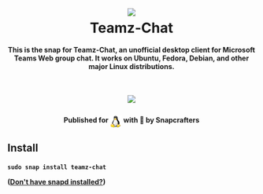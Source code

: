<h1 align="center">
  <img src="https://user-images.githubusercontent.com/45159366/57579180-4fb3d480-744d-11e9-859f-16d952f44ef9.png">
  <br />
Teamz-Chat
</h1>

<p align="center"><b>This is the snap for Teamz-Chat, an unofficial desktop client for Microsoft Teams Web group chat. It works on Ubuntu, Fedora, Debian, and other major Linux distributions. </p>

<!-- Uncomment and modify this when you are provided a build status badge
<p align="center">
<a href="https://build.snapcraft.io/user/snapcrafters/fork-and-rename-me"><img src="https://build.snapcraft.io/badge/snapcrafters/fork-and-rename-me.svg" alt="Snap Status"></a>
</p>
-->

<h1 align="center">
  <img src="https://user-images.githubusercontent.com/45159366/57566474-d69b7b00-7381-11e9-9b43-aef43fa1d450.png">
  <br />
</h1>

<p align="center">Published for <img src="https://raw.githubusercontent.com/anythingcodes/slack-emoji-for-techies/gh-pages/emoji/tux.png" align="top" width="24" /> with 💝 by Snapcrafters</p>

## Install

    sudo snap install teamz-chat

([Don't have snapd installed?](https://snapcraft.io/docs/core/install))


